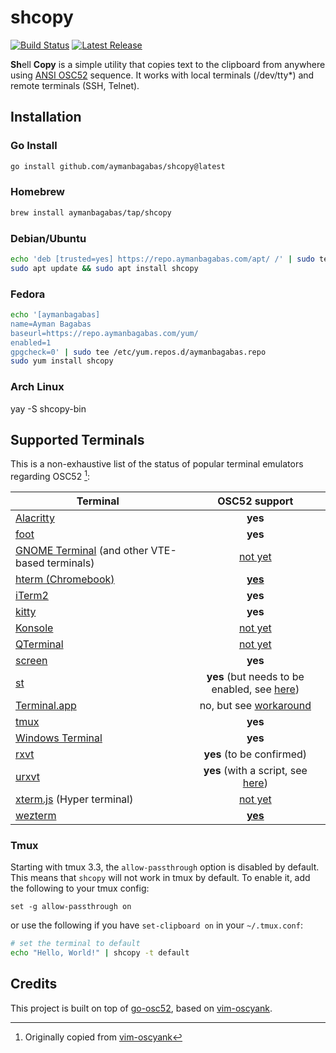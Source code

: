 # shcopy

<p>
    <a href="https://github.com/aymanbagabas/shcopy/actions"><img src="https://github.com/aymanbagabas/shcopy/workflows/build/badge.svg" alt="Build Status"></a>
    <a href="https://github.com/aymanbagabas/shcopy/releases"><img src="https://img.shields.io/github/release/aymanbagabas/shcopy.svg" alt="Latest Release"></a>
</p>

**Sh**ell **Copy** is a simple utility that copies text to the clipboard from anywhere using [ANSI OSC52](https://invisible-island.net/xterm/ctlseqs/ctlseqs.html#h3-Operating-System-Commands) sequence. It works with local terminals (/dev/tty*) and remote terminals (SSH, Telnet).

## Installation

### Go Install

```sh
go install github.com/aymanbagabas/shcopy@latest
```

### Homebrew

```sh
brew install aymanbagabas/tap/shcopy
```

### Debian/Ubuntu

```sh
echo 'deb [trusted=yes] https://repo.aymanbagabas.com/apt/ /' | sudo tee /etc/apt/sources.list.d/aymanbagabas.list
sudo apt update && sudo apt install shcopy
```

### Fedora

```sh
echo '[aymanbagabas]
name=Ayman Bagabas
baseurl=https://repo.aymanbagabas.com/yum/
enabled=1
gpgcheck=0' | sudo tee /etc/yum.repos.d/aymanbagabas.repo
sudo yum install shcopy
```

### Arch Linux
yay -S shcopy-bin

## Supported Terminals

This is a non-exhaustive list of the status of popular terminal emulators regarding OSC52 [^1]:

| Terminal | OSC52 support |
|----------|:-------------:|
| [Alacritty](https://github.com/alacritty/alacritty) | **yes** |
| [foot](https://codeberg.org/dnkl/foot) | **yes** |
| [GNOME Terminal](https://github.com/GNOME/gnome-terminal) (and other VTE-based terminals) | [not yet](https://bugzilla.gnome.org/show_bug.cgi?id=795774) |
| [hterm (Chromebook)](https://chromium.googlesource.com/apps/libapps/+/master/README.md) | [**yes**](https://chromium.googlesource.com/apps/libapps/+/master/nassh/doc/FAQ.md#Is-OSC-52-aka-clipboard-operations_supported) |
| [iTerm2](https://iterm2.com/) | **yes** |
| [kitty](https://github.com/kovidgoyal/kitty) | **yes** |
| [Konsole](https://konsole.kde.org/) | [not yet](https://bugs.kde.org/show_bug.cgi?id=372116) |
| [QTerminal](https://github.com/lxqt/qterminal#readme) | [not yet](https://github.com/lxqt/qterminal/issues/839)
| [screen](https://www.gnu.org/software/screen/) | **yes** |
| [st](https://st.suckless.org/) | **yes** (but needs to be enabled, see [here](https://git.suckless.org/st/commit/a2a704492b9f4d2408d180f7aeeacf4c789a1d67.html)) |
| [Terminal.app](https://en.wikipedia.org/wiki/Terminal_(macOS)) | no, but see [workaround](https://github.com/roy2220/osc52pty) |
| [tmux](https://github.com/tmux/tmux) | **yes** |
| [Windows Terminal](https://github.com/microsoft/terminal) | **yes** |
| [rxvt](http://rxvt.sourceforge.net/) | **yes** (to be confirmed) |
| [urxvt](http://software.schmorp.de/pkg/rxvt-unicode.html) | **yes** (with a script, see [here](https://github.com/ojroques/vim-oscyank/issues/4)) |
| [xterm.js](https://xtermjs.org/) (Hyper terminal) | [not yet](https://github.com/xtermjs/xterm.js/issues/3260) |
| [wezterm](https://github.com/wez/wezterm) | [**yes**](https://wezfurlong.org/wezterm/escape-sequences.html#operating-system-command-sequences) |

[^1]: Originally copied from [vim-oscyank](https://github.com/ojroques/vim-oscyank)

### Tmux

Starting with tmux 3.3, the `allow-passthrough` option is disabled by default. This means that `shcopy` will not work in tmux by default. To enable it, add the following to your tmux config:

```tmux
set -g allow-passthrough on
```

or use the following if you have `set-clipboard on` in your `~/.tmux.conf`:

```sh
# set the terminal to default
echo "Hello, World!" | shcopy -t default
```

## Credits

This project is built on top of [go-osc52](https://github.com/aymanbagabas/go-osc52), based on [vim-oscyank](https://github.com/ojroques/vim-oscyank).